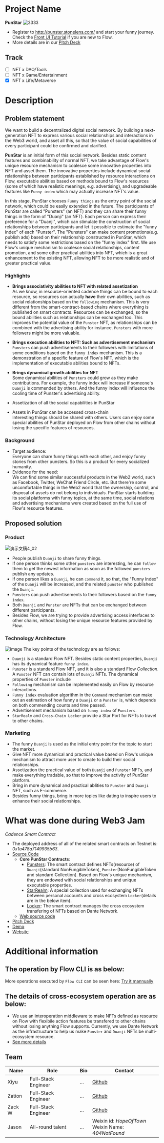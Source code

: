 # Project Name
**PunStar**
![3333](https://user-images.githubusercontent.com/83746881/180390840-091e029d-2577-4c30-9c52-0ffb00dd1336.png)

* Register to http://punster.stonelens.com/ and start your funny journey. Check the [Front UI Tutorial](./docs/Front%20UI%20Tutorial.md) if you are new to Flow.
* More details are in our [Pitch Deck](./docs/PunStar(v0.0.1).ppt.pdf)

## Track
- [ ] NFT x DAO/Tools
- [ ] NFT x Game/Entertainment
- [x] NFT x Life/Metaverse

# Description
## Problem statement
We want to build a decentralized digital social network. By building a next-generation NFT to express various social relationships and interactions in the Web3 world, and asset all this, so that the value of social capabilities of every participant could be confirmed and clarified.  

**PunStar** is an initial form of this social network. Besides static content features and combinability of normal NFT, we take advantage of Flow's unique resource mechanism to coalesce some innovative properties into NFT and asset them. The innovative properties include dynamical social relationships between participants established by resource interactions on Flow, executable abilities based on methods bound to Flow's resources (some of which have realistic meanings, e.g. advertising), and upgradeable features like `Funny index` which may actually increase NFT's value.  

In this stage, PunStar chooses `Funny things` as the entry point of the social network, which could be easily extended in the future. The participants of PunStar are called "Punsters" (an NFT) and they can share their funny things in the form of "Duanji" (an NFT). Each person can express their preference for a "Duanji", which can stimulate the construction of social relationships between participants and let it possible to estimate the "funny index" of each "Punster". The "Punsters" can make content promotions(e.g. publish ads) based on their relationship constructed in PunStar, which needs to satisfy some restrictions based on the "funny index" first. We use Flow's unique mechanism to coalesce social relationships, content promotion, and some other practical abilities into NFT, which is a great enhancement to the existing NFT, allowing NFT to be more realistic and of greater practical value.

### Highlights
* **Brings associativity abilities to NFT with related assetization**  
As we know, in resource-oriented cadence things can be bound to each resource, so resources can actually **have** their own abilities, such as social relationships based on the `following` mechanism. This is very different from the smart-contract-based chains where everything is published on smart contracts. Resources can be exchanged, so the bound abilities such as relationships can be exchanged too. This improves the potential value of the `Punster` NFT, as relationships can be combined with the advertising ability for instance. `Punsters` with more followers might be more valuable. 

* **Brings execution abilities to NFT: Such as advertisement mechanism**   
`Punsters` can push advertisements to their followers with limitations of some conditions based on the `funny index` mechanism. This is a demonstration of a specific feature of Flow's NFT, which is the implementation of executable abilities bound to NFTs. 

* **Brings dynamical growth abilities for NFT**   
Some dynamical abilities of `Punsters` could grow as they make contributions. For example, the funny index will increase if someone's `Duanji` is commended by others. And the funny index will influence the cooling time of Punster's advertising ability.

* Assetization of all the social capabilities in PunStar

* Assets in PunStar can be accessed cross-chain  
Interesting things should be shared with others. Users can enjoy some special abilities of PunStar deployed on Flow from other chains without losing the specific features of resources.

### Background
- Target audience:  
Everyone can share funny things with each other, and enjoy funny stories from other punsters. So this is a product for every socialized humanity.    
- Evidence for the need:  
We can find some similar successful products in the Web2 world, such as Facebook, Twitter, WeChat Friend Circle, etc. But there're some uncomfortable things in the Web2 world that the ownership, control, and disposal of assets do not belong to individuals. PunStar starts building its social platforms with funny topics, at the same time, social relations and advertising mechanisms were created based on the full use of Flow's resource features.  

## Proposed solution
### Product  
![演示文稿4_02](https://user-images.githubusercontent.com/83746881/180390775-08bf330d-44a3-45a5-b951-808a6af7ea03.jpg)
* People publish `Duanji` to share funny things.
* If one person thinks some other `punsters` are interesting, he can `follow` them to get the newest information as soon as the followed `punsters` publish any updates.  
* If one person likes a `Duanji`, he can `commend` it, so that, the "Funny Index" of the `Duanji` will be increased, and the related `punster` who published the `Duanji`.
* `Punsters` can push advertisements to their followers based on the `funny index`.
* Both `Duanji` and `Punster` are NFTs that can be exchanged between different participants.
* Besides Flow, we are trying to provide advertising access interfaces to other chains, without losing the unique resource features provided by Flow.

### Technology Architecture
![image](https://user-images.githubusercontent.com/83746881/183852679-d1d23c57-f84f-43c8-afc4-9d31343780f6.png)
The key points of the technology are as follows:  
* `Duanji` is a standard Flow NFT. Besides static content properties, `Duanji` has its dynamical feature `funny index`.
* `Punster` is a standard Flow NFT, and it is also a standard Flow *Collection*. A `Punster` NFT can contain lots of `Duanji` NFTs. The dynamical properties of `Punster` include  
* `Following` mechanism can be implemented easily on Flow by resource interactions. 
* `Funny index` evaluation algorithm in the `Commend` mechanism can make out an estimation of how funny a `Duanji` or a `Punster` is, which depends on both commending counts and time passed.
* Advertisement mechanism based on `funny index` of `Punsters`.
* `StarRealm` and `Cross-Chain Locker` provide a Star Port for NFTs to travel to other chains.

### Marketing
* The funny `Duanji` is used as the initial entry point for the topic to start the market.
* Give NFT more dynamical and practical value based on Flow's unique mechanism to attract more user to create to build their social relationships.
* Assetization the practical value of both `Duanji` and `Punster` NFTs, and make everything tradable, so that to improve the activity of PunStar platform.
* Bring in more dynamical and practical ablities to `Punster` and `Duanji` NFT, such as E-commerce.
* Besides funny things, bring in more topics like dating to inspire users to enhance their social relationships.

# What was done during Web3 Jam
*Cadence Smart Contract*
* The deployed address of all of the related smart contracts on Testnet is: *0x1a478a7149935b63*.
* [Source Code](./src/)
    * **Core PunStar Contracts**: 
        * [Punsters](./src/contracts/Punsters.cdc): The smart contract defines NFTs(resource) of `Duanji`(standard NonFungibleToken), `Punster`(NonFungibleToken and standard Collection). Based on Flow's unique mechanism, they are endowed with social relationships and unique executable properties.
        * [StarRealm](./src/contracts/StarRealm.cdc): A special collection used for exchanging NFTs between personal accounts and cross ecosystem `Locker`(details are in the below item).
        * [Locker](./src/contracts/Locker.cdc): The smart contract manages the cross ecosystem transfering of NFTs based on Dante Network.
    * [Web source code](https://github.com/zation/punster-client)
* [Pitch Deck](./docs/PunStar(v0.0.1).ppt.pdf)
* [Demo]()
* [Website](http://punster.stonelens.com/)

# Additional information
## The operation by Flow CLI is as below:
More operations executed by `Flow CLI` can be seen here: [Try it mannually](https://github.com/xiyu1984/one-nft-one-funny/blob/main/PunStarOperation.md)

## The details of cross-ecosystem operation are as below:
* We use an interoperation middleware to make NFTs defined as resource on Flow with flexibile action features be transfered to other chains without losing anything Flow supports. Currently, we use Dante Network as the infrastructure to help us make `Punster` and `Duanji` NFTs be multi-ecosystem resource.
* [See more details](https://github.com/xiyu1984/one-nft-one-funny/blob/main/Multi-Ecosystems.md)

## Team

| Name | Role     | Bio | Contact     |
| ---- | ------------------- | --- | ----------------------- |
| Xiyu | Full-Stack Engineer | ... | [Github](https://github.com/xiyu1984)  |
| Zation | Full-Stack Engineer | ... | [Github](https://github.com/xiyu1984)  |
| Zack W | Full-Stack Engineer | ... | [Github](https://github.com/xiyu1984)  |
| Jason | All-round talent | ... | Weixin id: *HopeOfTown* <br> Weixin Name: *404NotFound*  |
